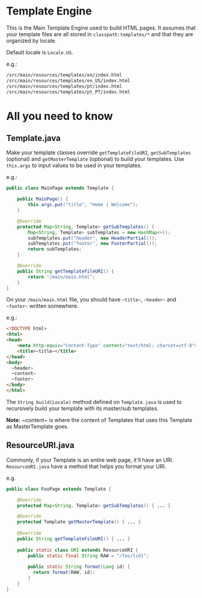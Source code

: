 Template Engine
===

This is the Main Template Engine used to build HTML pages.
It assumes that your template files are all stored in `classpath:templates/*` and that they are organized by locale.

Default locale is `Locale.US`.

e.g.:

```bash
/src/main/resources/templates/en/index.html
/src/main/resources/templates/en_US/index.html
/src/main/resources/templates/pt/index.html
/src/main/resources/templates/pt_PT/index.html
```

All you need to know
===

Template.java
---
Make your template classes override `getTemplateFileURI`, `getSubTemplates` (optional) and `getMasterTemplate` (optional) to build your templates. Use `this.args` to input values to be used in your templates.

e.g.:

```java
public class MainPage extends Template {

    public MainPage() {
        this.args.put("title", "Home | Welcome");
    }

    @Override
    protected Map<String, Template> getSubTemplates() {
        Map<String, Template> subTemplates = new HashMap<>();
        subTemplates.put("header", new HeaderPartial());
        subTemplates.put("footer", new FooterPartial());
        return subTemplates;
    }

    @Override
    public String getTemplateFileURI() {
        return "/main/main.html";
    }
}
```

On your `/main/main.html` file, you should have `~title~`, `~header~` and `~footer~` written somewhere.

e.g.:

```html
<!DOCTYPE html>
<html>
<head>
    <meta http-equiv="Content-Type" content="text/html; charset=utf-8">
    <title>~title~</title>
</head>
<body>
  ~header~
  ~content~
  ~footer~
</body>
</html>
```

The `String build(Locale)` method defined on `Template.java` is used to recursively build your template with its master/sub templates.

**Note:** ~content~ is where the content of Templates that uses this Template as MasterTemplate goes.

ResourceURI.java
---

Commonly, if your Template is an entire web page, it'll have an URI. `ResourceURI.java` have a method that helps you format your URI.

e.g.

```java
public class FooPage extends Template {

    @Override
    protected Map<String, Template> getSubTemplates() { ... }

    @Override
    protected Template getMasterTemplate() { ... }
    
    @Override
    public String getTemplateFileURI() { ... }
    
    public static class URI extends ResourceURI {
        public static final String RAW = "/foo/{id}";
        
        public static String format(Long id) {
          return format(RAW, id);
        }
    }
}
```

